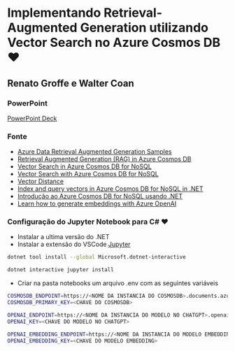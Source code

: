 # Implementando Retrieval-Augmented Generation utilizando Vector Search no Azure Cosmos DB ❤️
## Renato Groffe e Walter Coan

### PowerPoint
[PowerPoint Deck](https://pt.slideshare.net/slideshow/sql-saturday-2025-rag-cosmosdb-azure-open-ai/277532077)

### Fonte
- [Azure Data Retrieval Augmented Generation Samples](https://github.com/microsoft/AzureDataRetrievalAugmentedGenerationSamples/tree/main/C%23/CosmosDB-NoSQL?wt.mc_id=AZ-MVP-5003638)
- [Retrieval Augmented Generation (RAG) in Azure Cosmos DB](https://learn.microsoft.com/en-us/azure/cosmos-db/gen-ai/rag?wt.mc_id=AZ-MVP-5003638)
- [Vector Search in Azure Cosmos DB for NoSQL](https://learn.microsoft.com/en-us/azure/cosmos-db/nosql/vector-search?wt.mc_id=AZ-MVP-5003638)
- [Vector Search with Azure Cosmos DB for NoSQL](https://github.com/solliancenet/azure-data-engineering-conference-workshop-students/blob/master/VectorSearchWithCosmosNoSQL.ipynb)
- [Vector Distance](https://learn.microsoft.com/en-us/azure/cosmos-db/nosql/query/vectordistance?wt.mc_id=AZ-MVP-5003638)
- [Index and query vectors in Azure Cosmos DB for NoSQL in .NET](https://learn.microsoft.com/en-us/azure/cosmos-db/nosql/how-to-dotnet-vector-index-query?wt.mc_id=AZ-MVP-5003638)
- [Introdução ao Azure Cosmos DB for NoSQL usando .NET](https://learn.microsoft.com/pt-br/azure/cosmos-db/nosql/how-to-dotnet-get-started?wt.mc_id=AZ-MVP-5003638)
- [Learn how to generate embeddings with Azure OpenAI](https://learn.microsoft.com/en-us/azure/ai-services/openai/how-to/embeddings?tabs=csharp&wt.mc_id=AZ-MVP-5003638)


### Configuração do Jupyter Notebook para C# ❤️
- Instalar a ultima versão do .NET
- Instalar a extensão do VSCode [Jupyter](https://marketplace.visualstudio.com/items?itemName=ms-toolsai.jupyter)
```bash
dotnet tool install --global Microsoft.dotnet-interactive

dotnet interactive jupyter install
```
- Criar na pasta notebooks um  arquivo .env com as seguintes variáveis
```bash
COSMOSDB_ENDPOINT=https://<NOME DA INSTANCIA DO COSMOSDB>.documents.azure.com:443/
COSMOSDB_PRIMARY_KEY=<CHAVE DO COSMOSDB>

OPENAI_ENDPOINT=https://<NOME DA INSTANCIA DO MODELO NO CHATGPT>.openai.azure.com/
OPENAI_KEY=<CHAVE DO MODELO NO CHATGPT>

OPENAI_EMBEDDING_ENDPOINT=https://<NOME DA INSTANCIA DO MODELO EMBEDDING>.azure.com/openai/deployments/text-embedding-ada-002/embeddings?api-version=2023-05-15
OPENAI_EMBEDDING_KEY=<CHAVE DO MODELO EMBEDDING>
```
